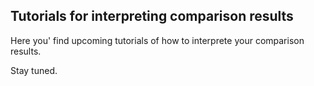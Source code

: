 ## Tutorials for interpreting comparison results

Here you' find upcoming tutorials of how to interprete your comparison results.

Stay tuned.